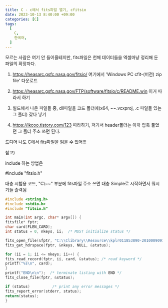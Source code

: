 ```yaml
---
title: C - c에서 fits파일 열기, cfitsio
date: 2023-10-13 8:40:00 +09:00
categories: [C]
tags:
  [
    C,
    한국어,
  ]
---
```

 
모르는 사람은 여기 안 들어올테지만, fits파일은 천체 데이터들을 엑셀마냥 정리해 둔 파일의 확장자다.

1. https://heasarc.gsfc.nasa.gov/fitsio/ 여기에서 'Windows PC cfit-(버전) zip file' 다운로드


2. https://heasarc.gsfc.nasa.gov/FTP/software/fitsio/c/README.win 이거 따라서 하기

 
3. 빌드해서 나온 파일들 중, dll파일을 코드 폴더에(x64, ~~.vcxproj, .c 파일들 있는 그 폴더) 갖다 넣기

 

4. https://ikcoo.tistory.com/123 따라하기, 저기서 header폴더는 아까 압축 풀었던 그 폴더 주소 쓰면 된다.

 드디어 나도 C에서 fits파일을 읽을 수 있어!!!




참고)

include 하는 방법은

#include "fitsio.h"

대충 시험용 코드, "C\\~~" 부분에 fits파일 주소 쓰면 대충 Simple로 시작하면서 뭐시기들 출력됨
```c
#include <string.h>
#include <stdio.h>
#include "fitsio.h"

int main(int argc, char* argv[]) {
fitsfile* fptr;
char card[FLEN_CARD];
int status = 0, nkeys, ii;  /* MUST initialize status */

fits_open_file(&fptr, "C:\\Clibrary\\Resource\\kplr011853890-2010009091648_llc.fits", READONLY, &status);
fits_get_hdrspace(fptr, &nkeys, NULL, &status);

for (ii = 1; ii <= nkeys; ii++) {
fits_read_record(fptr, ii, card, &status); /* read keyword */
printf("%s\n", card);
}
printf("END\n\n");  /* terminate listing with END */
fits_close_file(fptr, &status);

if (status)          /* print any error messages */
fits_report_error(stderr, status);
return(status);
}
```